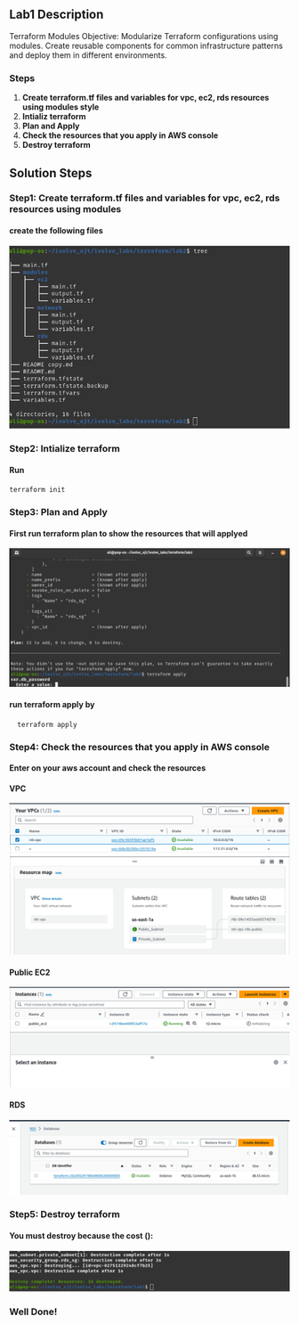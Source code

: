 ## Lab1 Description 

 Terraform Modules Objective: Modularize Terraform configurations using modules. Create reusable components for common infrastructure patterns and deploy them in different environments.

### Steps 
1. **Create terraform.tf files and variables for vpc, ec2, rds resources using modules style**
2. **Intializ terraform**
3. **Plan and Apply**
4. **Check the resources that you apply in AWS console**
5. **Destroy terraform**


## Solution Steps

### Step1: Create terraform.tf files and variables for vpc, ec2, rds resources using modules

  #### create the following files

  ![](https://github.com/AliKhamed/ivolve_labs/blob/main/terraform/lab2/screenshots/tree.png)
 

### Step2: Intialize terraform

#### Run 
  ```
  terraform init

  ```
### Step3: Plan and Apply
#### First run terraform plan to show the resources that will applyed

![](https://github.com/AliKhamed/ivolve_labs/blob/main/terraform/lab2/screenshots/plan.png)

#### run terraform apply by 

  ```
    terraform apply 

  ```

### Step4: Check the resources that you apply in AWS console
#### Enter on your aws account and check the resources
#### VPC
  ![](https://github.com/AliKhamed/ivolve_labs/blob/main/terraform/lab2/screenshots/vpc.png)

#### Public EC2
  ![](https://github.com/AliKhamed/ivolve_labs/blob/main/terraform/lab2/screenshots/ec2.png)

#### RDS
  ![](https://github.com/AliKhamed/ivolve_labs/blob/main/terraform/lab2/screenshots/rds.png)

### Step5: Destroy terraform
#### You must destroy because the cost ():

  ![](https://github.com/AliKhamed/ivolve_labs/blob/main/terraform/lab1/screenshots/destroy.png)
  
### Well Done!
  

